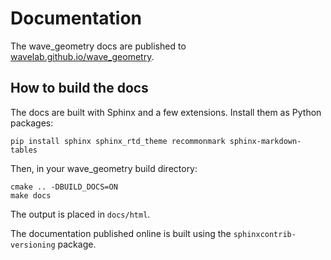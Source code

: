 # Documentation

The wave_geometry docs are published to
[wavelab.github.io/wave_geometry](https://wavelab.github.io/wave_geometry).


## How to build the docs

The docs are built with Sphinx and a few extensions.
Install them as Python packages:

```
pip install sphinx sphinx_rtd_theme recommonmark sphinx-markdown-tables
```

Then, in your wave_geometry build directory:

```
cmake .. -DBUILD_DOCS=ON
make docs
```

The output is placed in `docs/html`.

The documentation published online is built using the `sphinxcontrib-versioning`
package.
